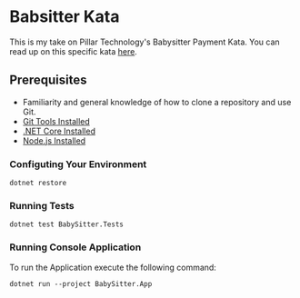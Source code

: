 # Babsitter Kata

This is my take on Pillar Technology's Babysitter Payment Kata. You can read up on this specific kata [here](https://github.com/PillarTechnology/kata-babysitter).

## Prerequisites
- Familiarity and general knowledge of how to clone a repository and use Git.
- [Git Tools Installed](https://git-scm.com/downloads)
- [.NET Core Installed](https://dot.net/)
- [Node.js Installed](https://nodejs.org/en/)

### Configuting Your Environment

```
dotnet restore
```

### Running Tests

```
dotnet test BabySitter.Tests
```

### Running Console Application
To run the Application execute the following command:
```
dotnet run --project BabySitter.App
```